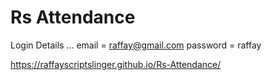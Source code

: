 # Rs Attendance
Login Details ...
email =  raffay@gmail.com 
password =  raffay 

https://raffayscriptslinger.github.io/Rs-Attendance/
 
